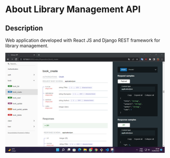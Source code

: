 # About Library Management API

## Description

Web application developed with React JS and Django REST framework for library management.

<img src="./print.png" with="50" heigth="50" />